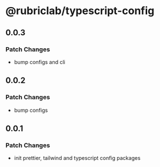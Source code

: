 # @rubriclab/typescript-config

## 0.0.3

### Patch Changes

- bump configs and cli

## 0.0.2

### Patch Changes

- bump configs

## 0.0.1

### Patch Changes

- init prettier, tailwind and typescript config packages
